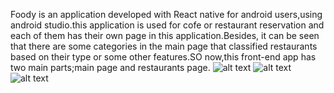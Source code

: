 Foody is an application developed with React native for android users,using android studio.this application is used for cofe or restaurant reservation and each of them has their own page in this application.Besides, it can be seen that there are some categories in the main page that classified restaurants based on their type or some other features.SO now,this front-end app has two main parts;main page and restaurants page.
![alt text](https://user-images.githubusercontent.com/47751863/105623587-265cf700-5e30-11eb-985a-ca8e97f7041b.png?raw=true)
![alt text](https://user-images.githubusercontent.com/47751863/105623618-5906ef80-5e30-11eb-89cc-0f0c2f9d4f92.png?raw=true)
![alt text](https://user-images.githubusercontent.com/47751863/105623725-1abe0000-5e31-11eb-8a0c-91c549e230c4.png?raw=true)
